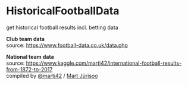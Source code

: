 # HistoricalFootballData
get historical football results incl. betting data

<b> Club team data </b> <br>
source: https://www.football-data.co.uk/data.php


<b> National team data </b> <br>
source: https://www.kaggle.com/martj42/international-football-results-from-1872-to-2017 <br>
compiled by <a href="https://github.com/martj42">@martj42</a> / <a href="https://martj42.github.io">Mart Jürisoo</a>
